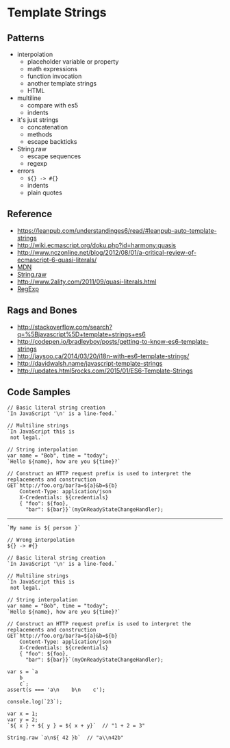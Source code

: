 Template Strings
================

## Patterns
- interpolation
    + placeholder variable or property
    + math expressions
    + function invocation
    + another template strings
    + HTML
- multiline
    + compare with es5
    + indents
- it's just strings
    + concatenation
    + methods
    + escape backticks
- String.raw
    + escape sequences
    + regexp
- errors
    + `${} -> #{}`
    + indents
    + plain quotes


## Reference
- https://leanpub.com/understandinges6/read/#leanpub-auto-template-strings
- http://wiki.ecmascript.org/doku.php?id=harmony:quasis
- http://www.nczonline.net/blog/2012/08/01/a-critical-review-of-ecmascript-6-quasi-literals/
- [MDN](https://developer.mozilla.org/en/docs/Web/JavaScript/Reference/template_strings)
- [String.raw](https://developer.mozilla.org/en-US/docs/Web/JavaScript/Reference/Global_Objects/String/raw)
- http://www.2ality.com/2011/09/quasi-literals.html
- [RegExp](http://www.2ality.com/2012/12/template-strings-xregexp.html)


## Rags and Bones
- http://stackoverflow.com/search?q=%5Bjavascript%5D+template+strings+es6
- http://codepen.io/bradleyboy/posts/getting-to-know-es6-template-strings
- http://jaysoo.ca/2014/03/20/i18n-with-es6-template-strings/
- http://davidwalsh.name/javascript-template-strings
- http://updates.html5rocks.com/2015/01/ES6-Template-Strings


## Code Samples

    // Basic literal string creation
    `In JavaScript '\n' is a line-feed.`

    // Multiline strings
    `In JavaScript this is
     not legal.`

    // String interpolation
    var name = "Bob", time = "today";
    `Hello ${name}, how are you ${time}?`

    // Construct an HTTP request prefix is used to interpret the replacements and construction
    GET`http://foo.org/bar?a=${a}&b=${b}
        Content-Type: application/json
        X-Credentials: ${credentials}
        { "foo": ${foo},
          "bar": ${bar}}`(myOnReadyStateChangeHandler);

---

    `My name is ${ person }`

    // Wrong interpolation
    ${} -> #{}

    // Basic literal string creation
    `In JavaScript '\n' is a line-feed.`

    // Multiline strings
    `In JavaScript this is
     not legal.`

    // String interpolation
    var name = "Bob", time = "today";
    `Hello ${name}, how are you ${time}?`

    // Construct an HTTP request prefix is used to interpret the replacements and construction
    GET`http://foo.org/bar?a=${a}&b=${b}
        Content-Type: application/json
        X-Credentials: ${credentials}
        { "foo": ${foo},
          "bar": ${bar}}`(myOnReadyStateChangeHandler);

    var s = `a
        b
        c`;
    assert(s === 'a\n    b\n    c');

    console.log(`23`);

    var x = 1;
    var y = 2;
    `${ x } + ${ y } = ${ x + y}`  // "1 + 2 = 3"

    String.raw `a\n${ 42 }b`  // "a\\n42b"